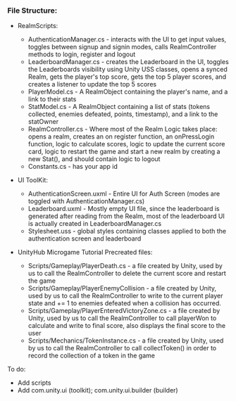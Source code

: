 ### File Structure:

- RealmScripts:
    - AuthenticationManager.cs - interacts with the UI to get input values, toggles between signup and signin modes, calls RealmController methods to login, register and logout
    - LeaderboardManager.cs - creates the Leaderboard in the UI, toggles the Leaderboards visibility using Unity USS classes, opens a synced Realm, gets the player's top score, gets the top 5 player scores, and creates a listener to update the top 5 scores
    - PlayerModel.cs - A RealmObject containing the player's name, and a link to their stats
    - StatModel.cs - A RealmObject containing a list of stats (tokens collected, enemies defeated, points, timestamp), and a link to the statOwner
    - RealmController.cs - Where most of the Realm Logic takes place: opens a realm, creates an on register function, an onPressLogin function, logic to calculate scores, logic to update the current score card, logic to restart the game and start a new realm by creating a new Stat(), and should contain logic to logout
    - Constants.cs - has your app id
- UI ToolKit:
    - AuthenticationScreen.uxml - Entire UI for Auth Screen (modes are toggled with AuthenticationManager.cs)
    - Leaderboard.uxml - Mostly empty UI file, since the leaderboard is generated after reading from the Realm, most of the leaderboard UI is actually created in LeaderboardManager.cs
    - Stylesheet.uss - global styles containing classes applied to both the authentication screen and leaderboard

- UnityHub Microgame Tutorial Precreated files:
    - Scripts/Gameplay/PlayerDeath.cs - a file created by Unity, used by us to call the RealmController to delete the current score and restart the game
    - Scripts/Gameplay/PlayerEnemyCollision - a file created by Unity, used by us to call the RealmController to write to the current player state and += 1 to enemies defeated when a collision has occurred.
    - Scripts/Gameplay/PlayerEnteredVictoryZone.cs -  a file created by Unity, used by us to call the RealmController to call playerWon to calculate and write to final score, also displays the final score to the user
    - Scripts/Mechanics/TokenInstance.cs - a file created by Unity, used by us to call the RealmController to call collectToken() in order to record the collection of a token in the game



To do:
- Add scripts
- Add com.unity.ui (toolkit); com.unity.ui.builder (builder)

